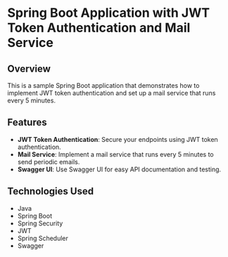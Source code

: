 # Spring Boot Application with JWT Token Authentication and Mail Service

## Overview

This is a sample Spring Boot application that demonstrates how to implement JWT token authentication and set up a mail service that runs every 5 minutes. 

## Features

- **JWT Token Authentication**: Secure your endpoints using JWT token authentication.
- **Mail Service**: Implement a mail service that runs every 5 minutes to send periodic emails.
- **Swagger UI**: Use Swagger UI for easy API documentation and testing.

## Technologies Used

- Java
- Spring Boot
- Spring Security
- JWT
- Spring Scheduler
- Swagger
